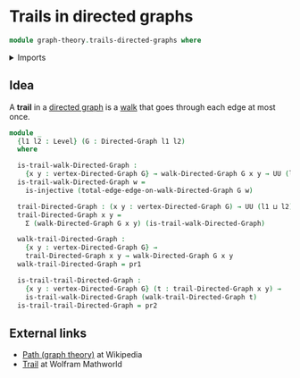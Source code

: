 # Trails in directed graphs

```agda
module graph-theory.trails-directed-graphs where
```

<details><summary>Imports</summary>

```agda
open import foundation.dependent-pair-types
open import foundation.injective-maps
open import foundation.universe-levels

open import graph-theory.directed-graphs
open import graph-theory.walks-directed-graphs
```

</details>

## Idea

A **trail** in a [directed graph](graph-theory.directed-graphs.md) is a
[walk](graph-theory.walks-directed-graphs.md) that goes through each edge at
most once.

```agda
module _
  {l1 l2 : Level} (G : Directed-Graph l1 l2)
  where

  is-trail-walk-Directed-Graph :
    {x y : vertex-Directed-Graph G} → walk-Directed-Graph G x y → UU (l1 ⊔ l2)
  is-trail-walk-Directed-Graph w =
    is-injective (total-edge-edge-on-walk-Directed-Graph G w)

  trail-Directed-Graph : (x y : vertex-Directed-Graph G) → UU (l1 ⊔ l2)
  trail-Directed-Graph x y =
    Σ (walk-Directed-Graph G x y) (is-trail-walk-Directed-Graph)

  walk-trail-Directed-Graph :
    {x y : vertex-Directed-Graph G} →
    trail-Directed-Graph x y → walk-Directed-Graph G x y
  walk-trail-Directed-Graph = pr1

  is-trail-trail-Directed-Graph :
    {x y : vertex-Directed-Graph G} (t : trail-Directed-Graph x y) →
    is-trail-walk-Directed-Graph (walk-trail-Directed-Graph t)
  is-trail-trail-Directed-Graph = pr2
```

## External links

- [Path (graph theory)](<https://en.wikipedia.org/wiki/Path_(graph_theory)>) at
  Wikipedia
- [Trail](https://mathworld.wolfram.com/Trail.html) at Wolfram Mathworld
